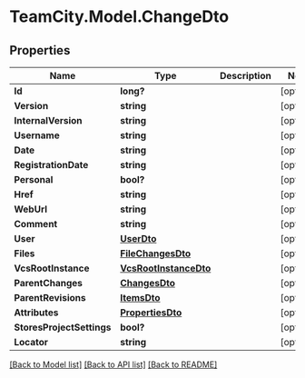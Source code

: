 # TeamCity.Model.ChangeDto
## Properties

Name | Type | Description | Notes
------------ | ------------- | ------------- | -------------
**Id** | **long?** |  | [optional] 
**Version** | **string** |  | [optional] 
**InternalVersion** | **string** |  | [optional] 
**Username** | **string** |  | [optional] 
**Date** | **string** |  | [optional] 
**RegistrationDate** | **string** |  | [optional] 
**Personal** | **bool?** |  | [optional] 
**Href** | **string** |  | [optional] 
**WebUrl** | **string** |  | [optional] 
**Comment** | **string** |  | [optional] 
**User** | [**UserDto**](UserDto.md) |  | [optional] 
**Files** | [**FileChangesDto**](FileChangesDto.md) |  | [optional] 
**VcsRootInstance** | [**VcsRootInstanceDto**](VcsRootInstanceDto.md) |  | [optional] 
**ParentChanges** | [**ChangesDto**](ChangesDto.md) |  | [optional] 
**ParentRevisions** | [**ItemsDto**](ItemsDto.md) |  | [optional] 
**Attributes** | [**PropertiesDto**](PropertiesDto.md) |  | [optional] 
**StoresProjectSettings** | **bool?** |  | [optional] 
**Locator** | **string** |  | [optional] 

[[Back to Model list]](../README.md#documentation-for-models) [[Back to API list]](../README.md#documentation-for-api-endpoints) [[Back to README]](../README.md)

